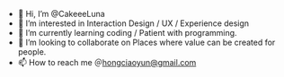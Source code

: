 - 👋 Hi, I’m @CakeeeLuna
- 👀 I’m interested in Interaction Design / UX / Experience design
- 🌱 I’m currently learning coding / Patient with programming.
- 💞️ I’m looking to collaborate on Places where value can be created for people.
- 📫 How to reach me ＠hongciaoyun@gmail.com

<!---
CakeeeLuna/CakeeeLuna is a ✨ special ✨ repository because its `README.md` (this file) appears on your GitHub profile.
You can click the Preview link to take a look at your changes.
--->
